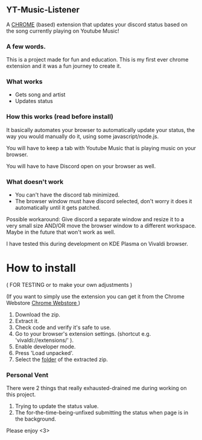 ## YT-Music-Listener
A <ins>CHROME</ins> (based) extension that updates your discord status based on the song currently playing on Youtube Music!

### A few words.
This is a project made for fun and education. This is my first ever chrome extension and it was a fun journey to create it.

### What works
 + Gets song and artist
 + Updates status

### How this works (read before install)

It basically automates your browser to automatically update your status, the way you would manually do it, using some javascript/node.js.  
   
You will have to keep a tab with Youtube Music that is playing music on your browser.    

You will have to have Discord open on your browser as well.

### What doesn't work

+ You can't have the discord tab minimized.
+ The browser window must have discord selected, don't worry it does it automatically until it gets patched.

Possible workaround: Give discord a separate window and resize it to a very small size AND/OR move the browser window to a different workspace. Maybe in the future that won't work as well. 

I have tested this during development on KDE Plasma on Vivaldi browser.

# How to install
( FOR TESTING or to make your own adjustments )

(If you want to simply use the extension you can get it from the Chrome Webstore [Chrome Webstore ](https://chrome.google.com/webstore/detail/ytmusic-listener/oolbocgobnnjceiilnbomnahldmpchof) )

1. Download the zip.
2. Extract it.
3. Check code and verify it's safe to use.
4. Go to your browser's extension settings.
(shortcut e.g. 'vivaldi://extensions/' ).
5. Enable developer mode.
6. Press 'Load unpacked'.
7. Select the <ins>folder</ins> of the extracted zip.

### Personal Vent

There were 2 things that really exhausted-drained me during working on this project.

1. Trying to update the status value.
2. The for-the-time-being-unfixed submitting the status when page is in the background.

Please enjoy <3>
